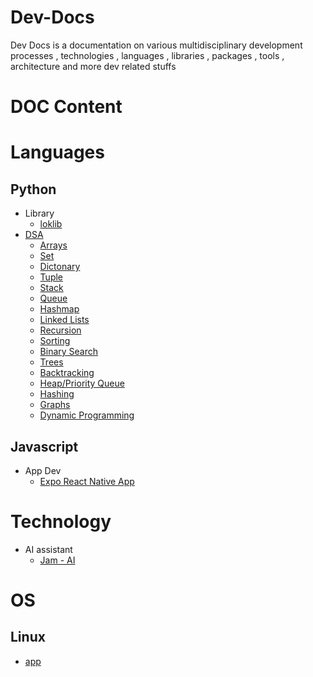 # Dev-Docs

Dev Docs is a documentation on various multidisciplinary development processes , technologies , languages , libraries , packages , tools , architecture and more dev related stuffs

# DOC Content


# Languages

## Python

+ Library
    - [loklib](https://github.com/Lokeshwaran-M/lok-lib#readme)
+ [DSA](./lang/py/dsa/README.md)
    - [Arrays ](./lang/py/dsa/array.md)
    - [Set]()
    - [Dictonary](./lang/py/dsa/dict.md)
    - [Tuple]()
    - [Stack]()
    - [Queue]()
    - [Hashmap]()
    - [Linked Lists]()
    - [Recursion]()
    - [Sorting]()
    - [Binary Search]()
    - [Trees]()
    - [Backtracking]()
    - [Heap/Priority Queue]()
    - [Hashing]()
    - [Graphs]()
    - [Dynamic Programming]()

## Javascript

+ App Dev
    - [Expo React Native App](./lang/js/app-dev/expo-react-native-app/init.expo-react-native-app.docs.md)

# Technology

+ AI assistant
    - [Jam - AI](https://github.com/Lokeshwaran-M/Jam-AI#readme)

# OS

## Linux

+ [app](./os/linux/app.md)
